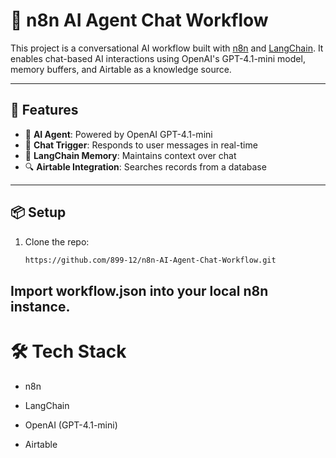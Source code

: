 
# 💬 n8n AI Agent Chat Workflow

This project is a conversational AI workflow built with [n8n](https://n8n.io) and [LangChain](https://www.langchain.com/). It enables chat-based AI interactions using OpenAI's GPT-4.1-mini model, memory buffers, and Airtable as a knowledge source.

---

## 🚀 Features

- 🧠 **AI Agent**: Powered by OpenAI GPT-4.1-mini
- 💬 **Chat Trigger**: Responds to user messages in real-time
- 🧾 **LangChain Memory**: Maintains context over chat
- 🔍 **Airtable Integration**: Searches records from a database

---

## 📦 Setup

1. Clone the repo:
   ```bash
   https://github.com/899-12/n8n-AI-Agent-Chat-Workflow.git

## Import workflow.json into your local n8n instance.

# 🛠 Tech Stack
- n8n

- LangChain

- OpenAI (GPT-4.1-mini)

- Airtable
